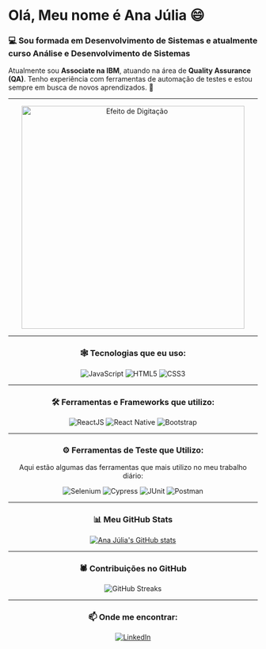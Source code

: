 # Olá, Meu nome é **Ana Júlia** 😄


### 💻 Sou formada em Desenvolvimento de Sistemas e atualmente curso Análise e Desenvolvimento de Sistemas

Atualmente sou **Associate na IBM**, atuando na área de **Quality Assurance (QA)**. Tenho experiência com ferramentas de automação de testes e estou sempre em busca de novos aprendizados. 🚀

---


<div align="center">
  <img src="https://raw.githubusercontent.com/rajatparmar/typed.js/master/demo/assets/typing-effect.gif" alt="Efeito de Digitação" width="450"/>
  <br>

---

### 🕸️ Tecnologias que eu uso:

<p align="center">
  <img src="https://img.shields.io/badge/JavaScript-F7DF1E?style=for-the-badge&logo=javascript&logoColor=black" alt="JavaScript" />
  <img src="https://img.shields.io/badge/HTML5-E34F26?style=for-the-badge&logo=html5&logoColor=white" alt="HTML5" />
  <img src="https://img.shields.io/badge/CSS3-1572B6?style=for-the-badge&logo=css3&logoColor=white" alt="CSS3" />
</p>

---

### 🛠 Ferramentas e Frameworks que utilizo:

<p align="center">
  <img src="https://img.shields.io/badge/ReactJS-61DAFB?style=for-the-badge&logo=react&logoColor=black" alt="ReactJS" />
  <img src="https://img.shields.io/badge/React_Native-61DAFB?style=for-the-badge&logo=react&logoColor=black" alt="React Native" />
  <img src="https://img.shields.io/badge/Bootstrap-563D7C?style=for-the-badge&logo=bootstrap&logoColor=white" alt="Bootstrap" />
</p>

---



### ⚙️ Ferramentas de Teste que Utilizo:

Aqui estão algumas das ferramentas que mais utilizo no meu trabalho diário:

<p align="center">
  <img src="https://img.shields.io/badge/Selenium-43B02A?style=for-the-badge&logo=selenium&logoColor=white" alt="Selenium" />
  <img src="https://img.shields.io/badge/Cypress-17202C?style=for-the-badge&logo=cypress&logoColor=white" alt="Cypress" />
  <img src="https://img.shields.io/badge/JUnit-25A162?style=for-the-badge&logo=junit&logoColor=white" alt="JUnit" />
  <img src="https://img.shields.io/badge/Postman-FF6C37?style=for-the-badge&logo=postman&logoColor=white" alt="Postman" />
</p>

---

### 📊 Meu GitHub Stats

[![Ana Júlia's GitHub stats](https://github-readme-stats.vercel.app/api?username=ajlima12&show_icons=true&count_private=true&hide=prs&theme=gruvbox)](https://github.com/anuraghazra/github-readme-stats)

---

### 🕷️ Contribuições no GitHub

![GitHub Streaks](https://github-readme-streak-stats.herokuapp.com/?user=ajlima12&theme=gruvbox)

---

### 📫 Onde me encontrar:

<p align="center">
  <a href="https://www.linkedin.com/in/ajlima12/" target="_blank">
    <img src="https://img.shields.io/badge/-LinkedIn-0077B5?style=for-the-badge&logo=linkedin&logoColor=white" alt="LinkedIn" />
  </a>
</p>



